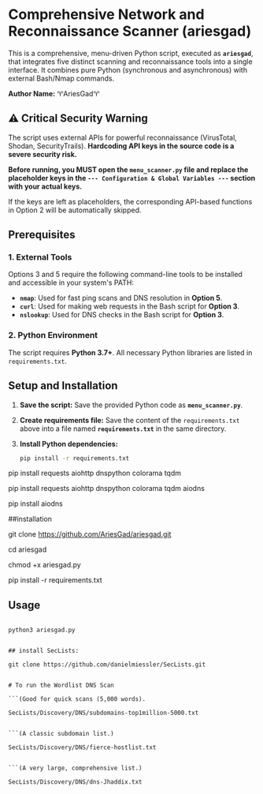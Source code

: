 # Comprehensive Network and Reconnaissance Scanner (ariesgad)

This is a comprehensive, menu-driven Python script, executed as **`ariesgad`**, that integrates five distinct scanning and reconnaissance tools into a single interface. It combines pure Python (synchronous and asynchronous) with external Bash/Nmap commands.

**Author Name:** ♈️AriesGad♈️

## ⚠️ Critical Security Warning

The script uses external APIs for powerful reconnaissance (VirusTotal, Shodan, SecurityTrails). **Hardcoding API keys in the source code is a severe security risk.**

**Before running, you MUST open the `menu_scanner.py` file and replace the placeholder keys in the `--- Configuration & Global Variables ---` section with your actual keys.**

If the keys are left as placeholders, the corresponding API-based functions in Option 2 will be automatically skipped.

## Prerequisites

### 1. External Tools
Options 3 and 5 require the following command-line tools to be installed and accessible in your system's PATH:

* **`nmap`**: Used for fast ping scans and DNS resolution in **Option 5**.
* **`curl`**: Used for making web requests in the Bash script for **Option 3**.
* **`nslookup`**: Used for DNS checks in the Bash script for **Option 3**.

### 2. Python Environment
The script requires **Python 3.7+**. All necessary Python libraries are listed in `requirements.txt`.

## Setup and Installation

1.  **Save the script:** Save the provided Python code as **`menu_scanner.py`**.

2.  **Create requirements file:** Save the content of the `requirements.txt` above into a file named **`requirements.txt`** in the same directory.

3.  **Install Python dependencies:**
    ```bash
    pip install -r requirements.txt

pip install requests aiohttp dnspython colorama tqdm


pip install requests aiohttp dnspython colorama tqdm aiodns


pip install aiodns

    
##installation

git clone https://github.com/AriesGad/ariesgad.git

cd ariesgad

chmod +x ariesgad.py

pip install -r requirements.txt

## Usage

```Run the script from your terminal:

python3 ariesgad.py


## install SecLists:

git clone https://github.com/danielmiessler/SecLists.git


# To run the Wordlist DNS Scan

```(Good for quick scans (5,000 words).

SecLists/Discovery/DNS/subdomains-top1million-5000.txt


```(​A classic subdomain list.)

SecLists/Discovery/DNS/fierce-hostlist.txt


```​(A very large, comprehensive list.)

SecLists/Discovery/DNS/dns-Jhaddix.txt